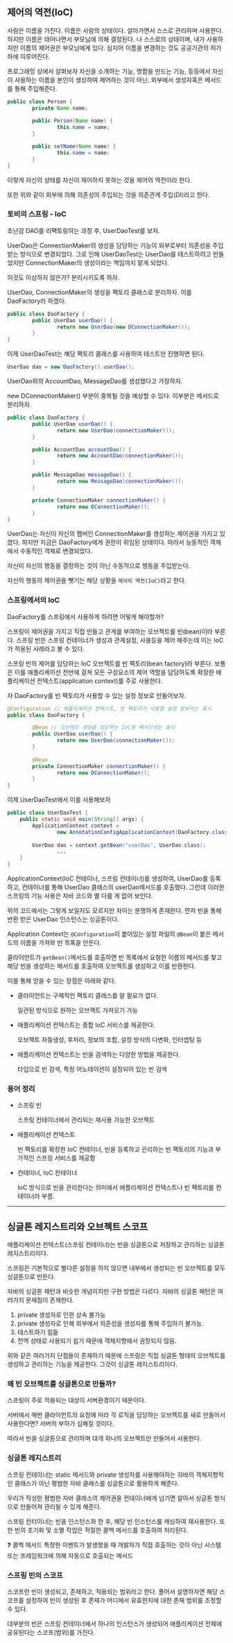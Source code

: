 ## 제어의 역전(IoC)

사람은 이름을 가진다. 이름은 사람의 상태이다. 살아가면서 스스로 관리하며 사용한다. 하지만 이름은 태어나면서 부모님에 의해 결정된다. 나 스스로의 상태이며, 내가 사용하지만 이름의 제어권은 부모님에게 있다. 심지어 이름을 변경하는 것도 공공기관의 허가하에 이루어진다.

프로그래밍 상에서 살펴보자 자신을 소개하는 기능, 명함을 만드는 기능, 등등에서 자신이 사용하는 이름을 본인이 생성하여 제어하는 것이 아닌. 외부에서 생성자혹은 메서드를 통해 주입해준다.

```java
public class Person {
		private Name name;
		
		public Person(Name name) {
				this.name = name;
		}

		public setName(Name name) {
				this.name = name;
		}
}
```

이렇게 자신의 상태를 자신이 제어하지 못하는 것을 제어의 역전이라 한다.

또한 위와 같이 외부에 의해 의존성이 주입되는 것을 의존관계 주입(DI)라고 한다.

### 토비의 스프링 - IoC

초난감 DAO를 리팩토링하는 과정 후, UserDaoTest를 보자.

UserDao은 ConnectionMaker의 생성을 담당하는 기능이 외부로부터 의존성을 주입받는 방식으로 변경되었다. 그로 인해 UserDaoTest는 UserDao를 테스트하려고 만들었지만 ConnectionMaker의 생성이라는 책임까지 맡게 되었다.

이것도 이상하지 않은가? 분리시키도록 하자.

UserDao, ConnectionMaker의 생성을 팩토리 클래스로 분리하자. 이를 DaoFactory라 하겠다.

```java
public class DaoFactory {
		public UserDao userDao() {
				return new UserDao(new DConnectionMaker());
		}
}
```

이제 UserDaoTest는 해당 팩토리 클래스를 사용하여 테스트만 진행하면 된다.

```java
UserDao dao = new DaoFactory().userDao();
```

UserDao외의 AccountDao, MessageDao를 생성했다고 가정하자.

new DConnectionMaker() 부분이 중복될 것을 예상할 수 있다. 이부분은 메서드로 분리하자.

```java
public class DaoFactory {
		public UserDao userDao() {
				return new UserDao(connectionMaker());
		}

		public AccountDao accountDao() {
				return new AccountDao(connectionMaker());
		}

		public MessageDao messageDao() {
				return new MessageDao(connectionMaker());
		}

		private ConnectionMaker connectionMaker() {
				return new DConnectionMaker();
		}
}
```

UserDao는 자신이 자신의 멤버인 ConnectionMaker를 생성하는 제어권을 가지고 있었다. 하지만 지금은 DaoFactory에게 권한이 위임된 상태이다. 따라서 능동적인 객체에서 수동적인 객체로 변경되었다.

자신이 자신의 행동을 결정하는 것이 아닌 수동적으로 행동을 주입받는다.

자신의 행동의 제어권을 뺏기는 해당 상황을 `제어의 역전(IoC)`라고 한다.

### 스프링에서의 IoC

DaoFactory를 스프링에서 사용하게 하려면 어떻게 해야할까?

스프링이 제어권을 가지고 직접 만들고 관계를 부여하는 오브젝트를 빈(bean)이라 부른다. 스프링 빈은 스프링 컨테이너가 생성과 관계설정, 사용등을 제어 해주는데 이는 IoC가 적용된 사례라고 볼 수 있다.

스프링 빈의 제어를 담당하는 IoC 오브젝트를 빈 팩토리(bean factory)라 부른다. 보통은 이를 애플리케이션 전반에 걸쳐 모든 구성요소의 제어 역할을 담당하도록 확장한 애플리케이션 컨텍스트(application context)를 주로 사용한다.

자 DaoFactory를 빈 팩토리가 사용할 수 있는 설정 정보로 만들어보자.

```java
@Configuration // 애플리케이션 컨텍스트, 빈 팩토리가 사용할 설정 정보라는 표시
public class DaoFactory {

		@Bean // 오브젝트 생성을 담당하는 IoC용 메서드라는 표시
		public UserDao userDao() {
				return new UserDao(connectionMaker());
		}
	
		@Bean
		private ConnectionMaker connectionMaker() {
				return new DConnectionMaker();
		}
}
```

이제 UserDaoTest에서 이를 사용해보자

```java
public class UserDaoTest {
    public static void main(String[] args) {
        ApplicationContext context =
                new AnnotationConfigApplicationContext(DaoFactory.class);
        
        UserDao dao = context.getBean("userDao", UserDao.class);
				...
    }
}
```

ApplicationContext(IoC 컨테이너, 스프링 컨테이너)를 생성하여, UserDao를 등록하고, 컨테이너를 통해 UserDao 클래스의 userDao메서드를 호출했다. 그런데 이러한 스프링의 기능 사용은 자바 코드와 별 다를 게 없어 보인다.

위의 코드에서는 그렇게 보일지도 모르지만 차이는 분명하게 존재한다. 먼저 빈을 통해 반환 받은 UserDao 인스턴스는 싱글톤이다.

Application Context는 `@Configuration`이 붙어있는 설정 파일의 `@Bean`이 붙은 메서드의 이름을 가져와 빈 목록을 만든다.

클라이언트가 `getBean()`메서드를 호출하면 빈 목록에서 요청한 이름의 메서드를 찾고 해당 빈을 생성하는 메서드를 호출하여 오브젝트를 생성하고 이를 반환한다.

이를 통해 얻을 수 있는 장점은 아래와 같다.

- 클라이언트는 구체적인 팩토리 클래스를 알 필요가 없다.

  일관된 방식으로 원하는 오브젝트 가져오기 가능

- 애플리케이션 컨텍스트는 종합 IoC 서비스를 제공한다.

  오브젝트 자동생성, 후처리, 정보의 조합, 설정 방식의 다변화, 인터셉팅 등

- 애플리케이션 컨텍스트는 빈을 검색하는 다양한 방법을 제공한다.

  타입으로 빈 검색, 특정 어노테이션이 설정되어 있는 빈 검색


### 용어 정리

- 스프링 빈

  스프링 컨테이너에서 관리되는 재사용 가능한 오브젝트

- 애플리케이션 컨텍스트

  빈 팩토리를 확장한 IoC 컨테이너, 빈을 등록하고 괸리하는 빈 팩토리의 기능과 부가적인 스프링 서비스를 제공함

- 컨테이너, IoC 컨테이너

  IoC 방식으로 빈을 관리한다는 의미에서 애플리케이션 컨텍스트나 빈 팩토리를 컨테이너라 부름.


---

## 싱글톤 레지스트리와 오브젝트 스코프

애플리케이션 컨텍스트(스프링 컨테이너)는 빈을 싱글톤으로 저장하고 관리하는 싱글톤 레지스트리이다.

스프링은 기본적으로 별다른 설정을 하지 않으면 내부에서 생성되는 빈 오브젝트를 모두 싱글톤으로 만든다.

자바의 싱글톤 패턴과 비슷한 개념이지만 구현 방법은 다르다. 자바의 싱글톤 패턴은 여러가지 문제점이 존재한다.

1. private 생성자로 인한 상속 불가능
2. private 생성자로 인해 외부에서 의존성을 생성자를 통해 주입하기 불가능.
3. 테스트하기 힘듦
4. 전역 상태로 사용되기 쉽기 때문에 객체지향에서 권장되지 않음.

위와 같은 여러가지 단점들이 존재하기 때문에 스프링은 직접 싱글톤 형태의 오브젝트를 생성하고 관리하는 기능을 제공한다. 그것이 싱글톤 레지스트리이다.

### 왜 빈 오브젝트를 싱글톤으로 만들까?

스프링이 주로 적용되는 대상이 서버환경이기 때문이다.

서버에서 매번 클라이언트의 요청에 따라 각 로직을 담당하는 오브젝트를 새로 만들어서 사용한다면? 서버의 부하가 심해질 것이다.

따라서 빈을 싱글톤으로 관리하며 대개 하나의 오브젝트만 만들어서 사용한다.

### 싱글톤 레지스트리

스프링 컨테이너는 static 메서드와 private 생성자를 사용해야하는 자바의 객체지향적인 클래스가 아닌 평범한 자바 클래스를 싱글톤으로 활용하게 해준다.

우리가 작성한 평범한 자바 클래스의 제어권을 컨테이너에게 넘기면 알아서 싱글톤 방식으로 만들어져 관리될 수 있게 해준다.

스프링 컨터이너는 빈을 인스턴스화 한 후, 해당 빈 인스턴스를 캐싱하여 재사용한다. 또한 빈의 초기화 및 소멸 작업은 적절한 콜백 메서드를 호출하여 처리된다.

<aside>
❓ 콜백 메서드
특정한 이벤트가 발생했을 때 개발자가 직접 호출하는 것이 아닌 시스템 또는 프레임워크에 의해 자동으로 호출되는 메서드

</aside>

### 스프링 빈의 스코프

스코프란 빈이 생성되고, 존재하고, 적용되는 범위라고 한다. 풀어서 설명하자면 해당 스코프를 설정하여 빈이 생성된 후 존재가 어디에서 유효한지에 대한 존재 범위를 조정할 수 있다.

대부분의 빈은 스프링 컨테이너에서 하나의 인스턴스가 생성되어 애플리케이션 전체에 공유된다는 스코프(범위)를 가진다.